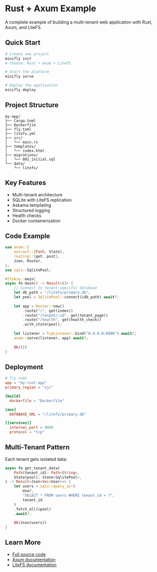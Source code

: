 # Rust + Axum Example

A complete example of building a multi-tenant web application with Rust, Axum, and LiteFS.

## Quick Start

```bash
# Create new project
minifly init
# Choose: Rust + Axum + LiteFS

# Start the platform
minifly serve

# Deploy the application
minifly deploy
```

## Project Structure

```
my-app/
├── Cargo.toml
├── Dockerfile
├── fly.toml
├── litefs.yml
├── src/
│   └── main.rs
├── templates/
│   └── index.html
├── migrations/
│   └── 001_initial.sql
└── data/
    └── litefs/
```

## Key Features

- Multi-tenant architecture
- SQLite with LiteFS replication
- Askama templating
- Structured logging
- Health checks
- Docker containerization

## Code Example

```rust
use axum::{
    extract::{Path, State},
    routing::{get, post},
    Json, Router,
};
use sqlx::SqlitePool;

#[tokio::main]
async fn main() -> Result<()> {
    // Connect to tenant-specific database
    let db_path = "/litefs/primary.db";
    let pool = SqlitePool::connect(&db_path).await?;
    
    let app = Router::new()
        .route("/", get(index))
        .route("/tenant/:id", get(tenant_page))
        .route("/health", get(health_check))
        .with_state(pool);
    
    let listener = TcpListener::bind("0.0.0.0:8080").await?;
    axum::serve(listener, app).await?;
    
    Ok(())
}
```

## Deployment

```toml
# fly.toml
app = "my-rust-app"
primary_region = "sjc"

[build]
  dockerfile = "Dockerfile"

[env]
  DATABASE_URL = "/litefs/primary.db"

[[services]]
  internal_port = 8080
  protocol = "tcp"
```

## Multi-Tenant Pattern

Each tenant gets isolated data:

```rust
async fn get_tenant_data(
    Path(tenant_id): Path<String>,
    State(pool): State<SqlitePool>,
) -> Result<Json<Vec<User>>> {
    let users = sqlx::query_as!(
        User,
        "SELECT * FROM users WHERE tenant_id = ?",
        tenant_id
    )
    .fetch_all(&pool)
    .await?;
    
    Ok(Json(users))
}
```

## Learn More

- [Full source code](https://github.com/NoHeadDotDev/minifly/tree/main/examples/multi-tenant-app)
- [Axum documentation](https://docs.rs/axum)
- [LiteFS documentation](https://fly.io/docs/litefs)